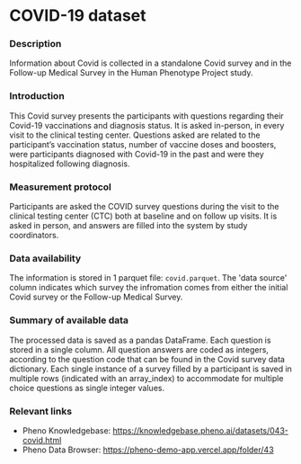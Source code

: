  # COVID-19 dataset

### Description 

 Information about Covid is collected in a standalone Covid survey and in the Follow-up Medical Survey in the Human Phenotype Project study.

### Introduction 

 This Covid survey presents the participants with questions regarding their Covid-19 vaccinations and diagnosis status. It is asked in-person, in every visit to the clinical testing center. Questions asked are related to the participant’s vaccination status, number of vaccine doses and boosters, were participants diagnosed with Covid-19 in the past and were they hospitalized following diagnosis. 

### Measurement protocol 
<!-- long measurment protocol for the data browser -->
Participants are asked the COVID survey questions during the visit to the clinical testing center (CTC) both at baseline and on follow up visits. It is asked in person, and answers are filled into the system by study coordinators.
 
### Data availability 
<!-- for the example notebooks -->
The information is stored in 1 parquet file: `covid.parquet`. The 'data source' column indicates which survey the infromation comes from either the initial Covid survey or the Follow-up Medical Survey.

### Summary of available data 
<!-- for the data browser -->
The processed data is saved as a pandas DataFrame.
Each question is stored in a single column. All question answers are coded as integers, according to the question code that can be found in the Covid survey data dictionary.
Each single instance of a survey filled by a participant is saved in multiple rows (indicated with an array_index) to accommodate for multiple choice questions as single integer values.

### Relevant links

* Pheno Knowledgebase: https://knowledgebase.pheno.ai/datasets/043-covid.html
* Pheno Data Browser: https://pheno-demo-app.vercel.app/folder/43
